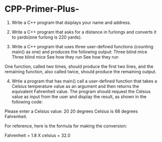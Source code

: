# CPP-Primer-Plus-
1. Write a C++ program that dsiplays your name and address.

2. Write a C++ program that asks for a distance in furlongs and converts it to yards(one furlong is 220 yards).

3. Write a C++ program that uses three user-defined functions (counting main() as one) and produces the following output:
  Three blind mice
  Three blind mice
  See how they run
  See how they run

  One function, called two times, should produce the first two lines, and the remaining function, also called twice,     should produce the remaining output.

4. Wrtie a program that has main() call a user-defined function that takes a Celsius temperature value as an argument and then returns the equivalent Fahrenheit value. The program should request the Celsius value as input from the user and display the result, as shown in the following code:

  Please enter a Celsius value: 20
  20 degrees Celsius is 68 degrees Fahrenheit.

  For reference, here is the formula for making the conversion:

  Fahrenheit = 1.8 X celsius + 32.0

